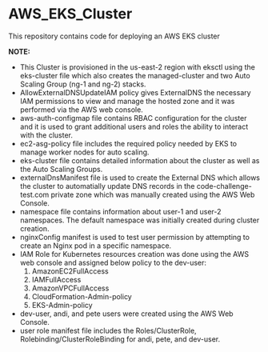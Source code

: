 # AWS_EKS_Cluster
This repository contains code for deploying an AWS EKS cluster

__NOTE:__
- This Cluster is provisioned in the us-east-2 region with eksctl using the eks-cluster file which also creates the managed-cluster and two Auto Scaling Group (ng-1 and ng-2) stacks.
- AllowExternalDNSUpdateIAM policy gives ExternalDNS the necessary IAM permissions to view and manage the hosted zone and it was performed via the AWS web console.
- aws-auth-configmap file contains RBAC configuration for the cluster and it is used to grant additional users and roles the ability to interact with the cluster.
- ec2-asg-policy file includes the required policy needed by EKS to manage worker nodes for auto scaling. 
- eks-cluster file contains detailed information about the cluster as well as the Auto Scaling Groups.
- externalDnsManifest file is used to create the External DNS which allows the cluster to automatially update DNS records in the code-challenge-test.com private zone which was manually created using the AWS Web Console.
- namespace file contains information about user-1 and user-2 namespaces. The default namespace was initially created during cluster creation.
- nginxConfig manifest is used to test user permission by attempting to create an Nginx pod in a specific namespace.
- IAM Role for Kubernetes resources creation was done using the AWS web console and assigned below policy to the dev-user:
  1. AmazonEC2FullAccess
  2. IAMFullAccess
  3. AmazonVPCFullAccess
  4. CloudFormation-Admin-policy
  5. EKS-Admin-policy
- dev-user, andi, and pete users were created using the AWS Web Console.
- user role manifest file includes the Roles/ClusterRole, Rolebinding/ClusterRoleBinding for andi, pete, and dev-user.
